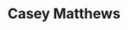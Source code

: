 ---
layout: team-member
title:  "Casey Matthews"
job-title: Engagement Manager
order: 6
skills:
- Operational Excellence & Execution
- Finance & Accounting
- Data, Analytics, & Information Technology
team-image: Casey-Matthews.jpg
has-bio: N
---